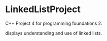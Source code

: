 LinkedListProject
=================
C++ Project 4 for programming foundations 2.

displays understanding and use of linked lists.
